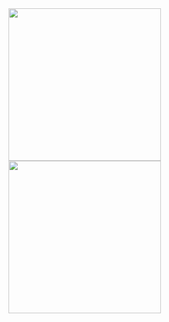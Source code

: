 <img src="https://github.com/derekkipkemoi/QuotesApp/assets/29261379/0bcfc564-db2a-403c-a2c8-3dc2c3c8a0c1" width="300" />
<img src="https://github.com/derekkipkemoi/QuotesApp/assets/29261379/675b50c3-ddb5-4a0a-ae1a-146e794ae5a8" width="300" />
